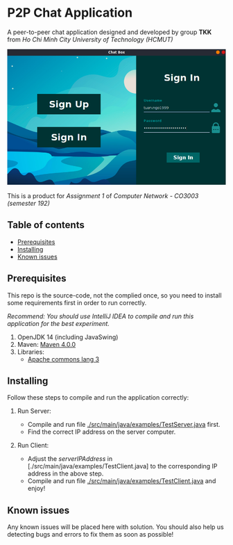 # P2P Chat Application

A peer-to-peer chat application designed and developed by group **TKK** from _Ho Chi Minh City University of Technology (HCMUT)_

![Demo-intro](https://github.com/ngoductuanlhp/p2p_appchat/blob/master/demo_images/login_screen.png)

This is a product for _Assignment 1_ of _Computer Network - CO3003 (semester 192)_

## Table of contents
* [Prerequisites](Prerequisites)
* [Installing](Installing)
* [Known issues](Known-issues)

## Prerequisites

This repo is the source-code, not the complied once, so you need to install some requirements first in order to run correctly.

_Recommend: You should use IntelliJ IDEA to compile and run this application for the best experiment._

1. OpenJDK 14 (including JavaSwing)
2. Maven: [Maven 4.0.0](https://maven.apache.org/)
3. Libraries:
    - [Apache commons lang 3](https://commons.apache.org/lang/download_lang.cgi)


## Installing

Follow these steps to compile and run the application correctly:
1. Run Server:

    * Compile and run file [./src/main/java/examples/TestServer.java](https://github.com/ngoductuanlhp/p2p_appchat/blob/master/src/main/java/examples/TestServer.java) first.
    * Find the correct IP address on the server computer.

2. Run Client:
    * Adjust the _serverIPAddress_ in [./src/main/java/examples/TestClient.java] to the corresponding IP address in the above step.
    * Compile and run file [./src/main/java/examples/TestClient.java](https://github.com/ngoductuanlhp/p2p_appchat/blob/master/src/main/java/examples/TestClient.java) and enjoy!

## Known issues

Any known issues will be placed here with solution. You should also help us detecting bugs and errors to fix them as soon as possible!
